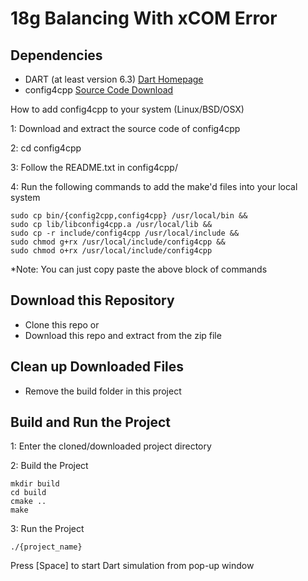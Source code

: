 # 18g Balancing With xCOM Error

## Dependencies

- DART (at least version 6.3)
 [Dart Homepage](https://dartsim.github.io)
- config4cpp
 [Source Code Download](http://config4star.org/#main-source-code)

 How to add config4cpp to your system (Linux/BSD/OSX)

  1: Download and extract the source code of config4cpp

  2: cd config4cpp

  3: Follow the README.txt in config4cpp/

  4: Run the following commands to add the make'd files into your local system

    sudo cp bin/{config2cpp,config4cpp} /usr/local/bin &&
    sudo cp lib/libconfig4cpp.a /usr/local/lib &&
    sudo cp -r include/config4cpp /usr/local/include &&
    sudo chmod g+rx /usr/local/include/config4cpp &&
    sudo chmod o+rx /usr/local/include/config4cpp

  \*Note: You can just copy paste the above block of commands

## Download this Repository
 - Clone this repo
 or
 - Download this repo and extract from the zip file

## Clean up Downloaded Files

 - Remove the build folder in this project

## Build and Run the Project

 1: Enter the cloned/downloaded project directory

 2: Build the Project

	mkdir build
    cd build
    cmake ..
    make

 3: Run the Project

    ./{project_name}
   Press [Space] to start Dart simulation from pop-up window
